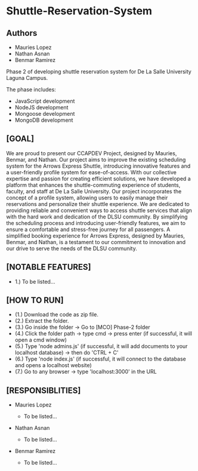 # Shuttle-Reservation-System
## Authors
- Mauries Lopez
- Nathan Asnan 
- Benmar Ramirez

Phase 2 of developing shuttle reservation system for De La Salle University Laguna Campus.

The phase includes:
- JavaScript development
- NodeJS development
- Mongoose development
- MongoDB development

**[GOAL]**
-
We are proud to present our CCAPDEV Project, designed by Mauries, Benmar, and Nathan. Our project aims to improve the existing scheduling system for the Arrows Express Shuttle, introducing innovative features and a user-friendly profile system for ease-of-access.
With our collective expertise and passion for creating efficient solutions, we have developed a platform that enhances the shuttle-commuting experience of students, faculty, and staff at De La Salle University. Our project incorporates the concept of a profile system, allowing users to easily manage their reservations and personalize their shuttle experience.
We are dedicated to providing reliable and convenient ways to access shuttle services that align with the hard work and dedication of the DLSU community. By simplifying the scheduling process and introducing user-friendly features, we aim to ensure a comfortable and stress-free journey for all passengers.
A simplified booking experience for Arrows Express, designed by Mauries, Benmar, and Nathan, is a testament to our commitment to innovation and our drive to serve the needs of the DLSU community. 

**[NOTABLE FEATURES]**
-
- 1.) To be listed...

**[HOW TO RUN]**
-
- (1.) Download the code as zip file.
- (2.) Extract the folder.
- (3.) Go inside the folder -> Go to [MCO] Phase-2 folder
- (4.) Click the folder path -> type cmd -> press enter (if successful, it will open a cmd window)
- (5.) Type 'node admins.js' (if successful, it will add documents to your localhost database) -> then do 'CTRL + C'
- (6.) Type 'node index.js' (if successful, it will connect to the database and opens a localhost website)
- (7.) Go to any browser -> type 'localhost:3000' in the URL

**[RESPONSIBLITIES]**
-
- Mauries Lopez
    - To be listed...

- Nathan Asnan
    - To be listed...
 
- Benmar Ramirez
    - To be listed...
